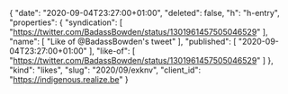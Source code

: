 {
  "date": "2020-09-04T23:27:00+01:00",
  "deleted": false,
  "h": "h-entry",
  "properties": {
    "syndication": [
      "https://twitter.com/BadassBowden/status/1301961457505046529"
    ],
    "name": [
      "Like of @BadassBowden's tweet"
    ],
    "published": [
      "2020-09-04T23:27:00+01:00"
    ],
    "like-of": [
      "https://twitter.com/BadassBowden/status/1301961457505046529"
    ]
  },
  "kind": "likes",
  "slug": "2020/09/exknv",
  "client_id": "https://indigenous.realize.be"
}
